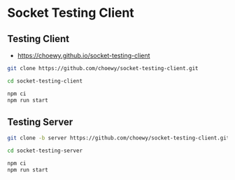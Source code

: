 # Socket Testing Client

## Testing Client

- https://choewy.github.io/socket-testing-client

```bash
git clone https://github.com/choewy/socket-testing-client.git

cd socket-testing-client

npm ci
npm run start
```

## Testing Server

```bash
git clone -b server https://github.com/choewy/socket-testing-client.git socket-testing-server

cd socket-testing-server

npm ci
npm run start
```
